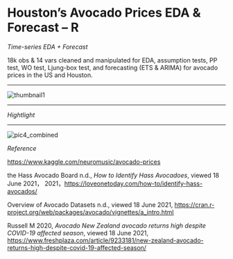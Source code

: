 # Houston’s Avocado Prices EDA & Forecast – R

*Time-series EDA + Forecast*

18k obs & 14 vars cleaned and manipulated for EDA, assumption tests, PP test, WO test, Ljung-box test, and forecasting (ETS & ARIMA) for avocado prices in the US and Houston.

---
![thumbnail1](https://user-images.githubusercontent.com/81752452/133361835-45c64527-5fa2-4f0b-94f6-cbe5181025bd.png)


---

*Hightlight*

---

![pic4_combined](https://user-images.githubusercontent.com/81752452/133361867-720dcc56-fc0e-4d6d-aa2d-54debabc953c.png)




*Reference*

https://www.kaggle.com/neuromusic/avocado-prices

the Hass Avocado Board n.d., *How to Identify Hass Avocadoes*, viewed 18 June 2021， 2021，https://loveonetoday.com/how-to/identify-hass-avocados/ 

Overview of Avocado Datasets n.d., viewed 18 June 2021, https://cran.r-project.org/web/packages/avocado/vignettes/a_intro.html

Russell M 2020, *Avocado New Zealand avocado returns high despite COVID-19 affected season*, viewed 18 June 2021, https://www.freshplaza.com/article/9233181/new-zealand-avocado-returns-high-despite-covid-19-affected-season/
